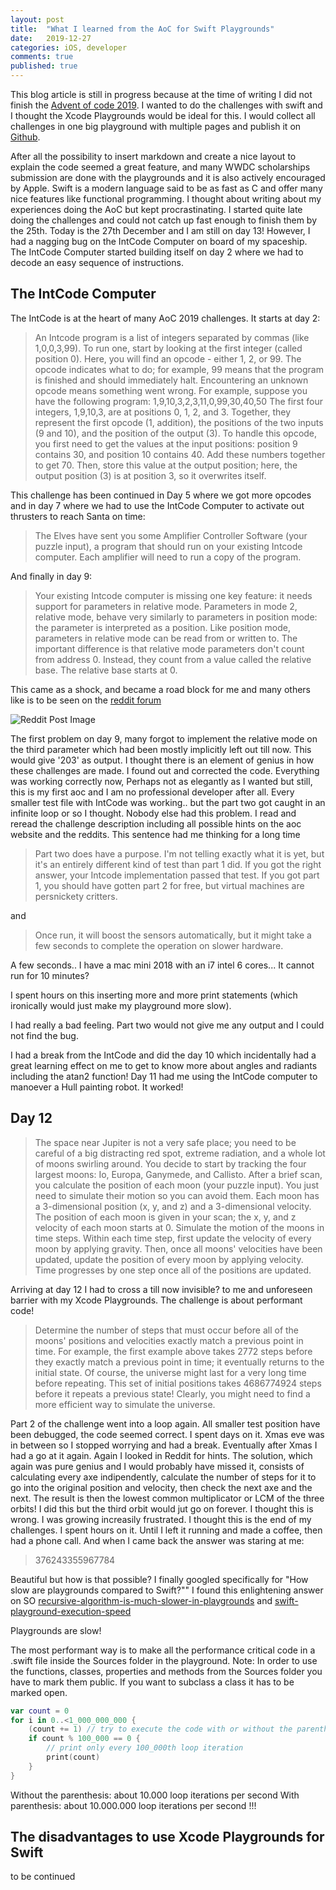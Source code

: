 ```yaml
---
layout: post
title:  "What I learned from the AoC for Swift Playgrounds"
date:   2019-12-27
categories: iOS, developer
comments: true
published: true
---
```


This blog article is still in progress because at the time of writing I did not finish the [Advent of code 2019](https://adventofcode.com). 
I wanted to do the challenges with swift and I thought the Xcode Playgrounds would be ideal for this. I would collect all challenges in one big playground with multiple pages and publish it on [Github](https://github.com/multitudes/Advent-of-Code-2019).

After all the possibility to insert markdown and create a nice layout to explain the code seemed a great feature, and many WWDC scholarships submission are done with the playgrounds and it is also actively encouraged by Apple.
Swift is a modern language said to be as fast as C and offer many nice features like functional programming. 
I thought about writing about my experiences doing the AoC but kept procrastinating. I started quite late doing the challenges and could not catch up fast enough to finish them by the 25th. 
Today is the 27th December and I am still on day 13! However, I had a nagging bug on the IntCode Computer on board of my spaceship. The IntCode Computer started building itself on day 2 where we had to decode an easy sequence of instructions.

## The IntCode Computer

The IntCode is at the heart of many AoC 2019 challenges. It starts at day 2: 

> An Intcode program is a list of integers separated by commas (like 1,0,0,3,99). To run one, start by looking at the first integer (called position 0). Here, you will find an opcode - either 1, 2, or 99. The opcode indicates what to do; for example, 99 means that the program is finished and should immediately halt. Encountering an unknown opcode means something went wrong.
For example, suppose you have the following program:
1,9,10,3,2,3,11,0,99,30,40,50
The first four integers, 1,9,10,3, are at positions 0, 1, 2, and 3. Together, they represent the first opcode (1, addition), the positions of the two inputs (9 and 10), and the position of the output (3). To handle this opcode, you first need to get the values at the input positions: position 9 contains 30, and position 10 contains 40. Add these numbers together to get 70. Then, store this value at the output position; here, the output position (3) is at position 3, so it overwrites itself. 

This challenge has been continued in Day 5 where we got more opcodes and in day 7 where we had to use the IntCode Computer to activate out thrusters to reach Santa on time:

>The Elves have sent you some Amplifier Controller Software (your puzzle input), a program that should run on your existing Intcode computer. Each amplifier will need to run a copy of the program.

And finally in day 9:

>Your existing Intcode computer is missing one key feature: it needs support for parameters in relative mode.
Parameters in mode 2, relative mode, behave very similarly to parameters in position mode: the parameter is interpreted as a position. Like position mode, parameters in relative mode can be read from or written to.
The important difference is that relative mode parameters don't count from address 0. Instead, they count from a value called the relative base. The relative base starts at 0.

This came as a shock, and became a road block for me and many others like is to be seen on the [reddit forum](https://www.reddit.com/r/adventofcode/comments/e85b6d/2019_day_9_solutions/fa9e8av?utm_source=share&utm_medium=web2x) 

![Reddit Post Image](/assets/img/aoc/aoc1)

The first problem on day 9, many forgot to implement the relative mode on the third parameter which had been mostly implicitly left out till now. This would give '203' as output. I thought there is an element of genius in how these challenges are made. I found out and corrected the code. Everything was working correctly now, Perhaps not as elegantly as I wanted but still, this is my first aoc and I am no professional developer after all.
Every smaller test file with IntCode was working..  but the part two got caught in an infinite loop or so I thought.
Nobody else had this problem. I read and reread the challenge description including all possible hints on the aoc website and the reddits. This sentence had me thinking for a long time

>Part two does have a purpose. I'm not telling exactly what it is yet, but it's an entirely different kind of test than part 1 did. If you got the right answer, your Intcode implementation passed that test. If you got part 1, you should have gotten part 2 for free, but virtual machines are persnickety critters.

and 

> Once run, it will boost the sensors automatically, but it might take a few seconds to complete the operation on slower hardware.

A few seconds.. I have a mac mini 2018 with an i7 intel 6 cores...  It cannot run for 10 minutes? 

I spent hours on this inserting more and more print statements (which ironically would just make my playground more slow).

I had really a bad feeling. Part two would not give me any output and I could not find the bug.

I had a break from the IntCode and did the day 10 which incidentally had a great learning effect on me to get to know more about angles and radiants including the atan2 function!
Day 11 had me using the IntCode computer to manoever a Hull painting robot. It worked!

## Day 12

>The space near Jupiter is not a very safe place; you need to be careful of a big distracting red spot, extreme radiation, and a whole lot of moons swirling around. You decide to start by tracking the four largest moons: Io, Europa, Ganymede, and Callisto.
After a brief scan, you calculate the position of each moon (your puzzle input). You just need to simulate their motion so you can avoid them.
Each moon has a 3-dimensional position (x, y, and z) and a 3-dimensional velocity. The position of each moon is given in your scan; the x, y, and z velocity of each moon starts at 0.
Simulate the motion of the moons in time steps. Within each time step, first update the velocity of every moon by applying gravity. Then, once all moons' velocities have been updated, update the position of every moon by applying velocity. Time progresses by one step once all of the positions are updated.

Arriving at day 12 I had to cross a till now invisible? to me and unforeseen barrier with my Xcode Playgrounds.
The challenge is about performant code!

>Determine the number of steps that must occur before all of the moons' positions and velocities exactly match a previous point in time.
For example, the first example above takes 2772 steps before they exactly match a previous point in time; it eventually returns to the initial state.
Of course, the universe might last for a very long time before repeating. 
This set of initial positions takes 4686774924 steps before it repeats a previous state! Clearly, you might need to find a more efficient way to simulate the universe.

Part 2 of the challenge went into a loop again. All smaller test position have been debugged, the code seemed correct. I spent days on it. Xmas eve was in between so I stopped worrying and had a break. Eventually after Xmas I had a go at it again. Again I looked in Reddit for hints. The solution, which again was pure genius and I would probably have missed it, consists of calculating every axe indipendently, calculate the number of steps for it to go into the original position and velocity, then check the next axe and the next. The result is then the lowest common multiplicator or LCM of the three orbits!
I did this but the third orbit would jut go on forever. I thought this is wrong.
I was growing increasily frustrated. I thought this is the end of my challenges. I spent hours on it.
Until I left it running and made a coffee, then had a phone call. And when I came back the answer was staring at me:

>376243355967784

Beautiful but how is that possible? I finally googled specifically for "How slow are playgrounds compared to Swift?""
I found this enlightening answer on SO [recursive-algorithm-is-much-slower-in-playgrounds](https://stackoverflow.com/questions/55303853/recursive-algorithm-is-much-slower-in-playgrounds-1-minute-than-xcode-0-1-sec) and [swift-playground-execution-speed](https://stackoverflow.com/a/47542545/9497800)

Playgrounds are slow!

The most performant way is to make all the performance critical code in a .swift file inside the Sources folder in the playground. Note: In order to use the functions, classes, properties and methods from the Sources folder you have to mark them public. If you want to subclass a class it has to be marked open.


``` swift
var count = 0
for i in 0..<1_000_000_000 {
    (count += 1) // try to execute the code with or without the parenthesis! 🤯
    if count % 100_000 == 0 {
        // print only every 100_000th loop iteration
        print(count)
    }
}

```

Without the parenthesis: about 10.000 loop iterations per second
With parenthesis: about 10.000.000 loop iterations per second !!!


## The disadvantages to use Xcode Playgrounds for Swift 

to be continued
